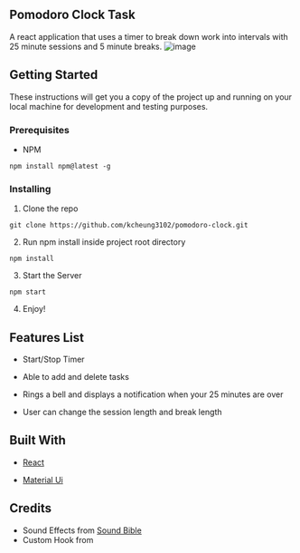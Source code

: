 ## Pomodoro Clock Task

A react application that uses a timer to break down work into intervals with 25 minute sessions and 5 minute breaks.
![image](https://user-images.githubusercontent.com/44646134/80221168-e6ec4a80-8612-11ea-98e1-f2712a1d1b45.png)


## Getting Started

These instructions will get you a copy of the project up and running on your local machine for development and testing purposes.

### Prerequisites

- NPM
```
npm install npm@latest -g
```

### Installing

1. Clone the repo

```
git clone https://github.com/kcheung3102/pomodoro-clock.git
```

2. Run npm install inside project root directory
```
npm install
```
3. Start the Server
```
npm start
```
4. Enjoy!

## Features List
* Start/Stop Timer

* Able to add and delete tasks

* Rings a bell and displays a notification when your 25 minutes are over

* User can change the session length and break length

## Built With
* [React](https://reactjs.org/)

* [Material Ui](https://material-ui.com/)

## Credits
* Sound Effects from [Sound Bible](http://soundbible.com)
* Custom Hook from 
